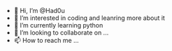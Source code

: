 - 👋 Hi, I’m @Had0u
- 👀 I’m interested in coding and leanring more about it
- 🌱 I’m currently learning python
- 💞️ I’m looking to collaborate on ...
- 📫 How to reach me ...

<!---
Had0u/Had0u is a ✨ special ✨ repository because its `README.md` (this file) appears on your GitHub profile.
You can click the Preview link to take a look at your changes.
--->
